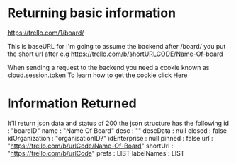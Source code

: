 
# Returning basic information

https://trello.com/1/board/

This is baseURL for I'm going to assume the backend
after /board/ you put the short url after 
e.g
https://trello.com/b/shortURLCODE/Name-Of-board

When sending a request to the backend you need a cookie known as cloud.session.token
To learn how to get the cookie click <a href=/>Here</a>

# Information Returned

It'll return json data and status of 200 the json structure has the following
id : "boardID"
name : "Name Of Board"
desc : ""
descData : null
closed : false
idOrganization : "organisationID?"
idEnterprise : null
pinned : false
url : "https://trello.com/b/urlCode/Name-Of-Board"
shortUrl : "https://trello.com/b/urlCode"
prefs : LIST
labelNames : LIST

